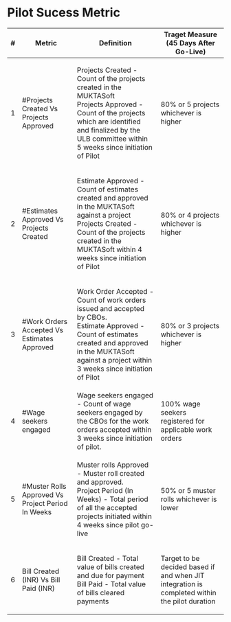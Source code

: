 # Pilot Sucess Metric

| # | Metric                                            | Definition                                                                                                                                                                                                                | Traget Measure (45 Days After Go-Live)                                                        |
| - | ------------------------------------------------- | ------------------------------------------------------------------------------------------------------------------------------------------------------------------------------------------------------------------------- | --------------------------------------------------------------------------------------------- |
| 1 | #Projects Created Vs Projects Approved            | <p>Projects Created - Count of the projects created in the MUKTASoft<br>Projects Approved - Count of the projects which are identified and finalized by the ULB committee within 5 weeks since initiation of Pilot</p>    | 80% or 5 projects whichever is higher                                                         |
| 2 | #Estimates Approved Vs Projects Created           | <p>Estimate Approved - Count of estimates created and approved in the MUKTASoft against a project<br>Projects Created - Count of the projects created in the MUKTASoft within 4 weeks since initiation of Pilot</p>       | 80% or 4 projects whichever is higher                                                         |
| 3 | #Work Orders Accepted Vs Estimates Approved       | <p>Work Order Accepted - Count of work orders issued and accepted by CBOs.<br>Estimate Approved - Count of estimates created and approved in the MUKTASoft against a project within 3 weeks since initiation of Pilot</p> | 80% or 3 projects whichever is higher                                                         |
| 4 | #Wage seekers engaged                             | Wage seekers engaged - Count of wage seekers engaged by the CBOs for the work orders accepted within 3 weeks since initiation of pilot.                                                                                   | 100% wage seekers registered for applicable work orders                                       |
| 5 | #Muster Rolls Approved Vs Project Period In Weeks | <p>Muster rolls Approved - Muster roll created and approved.<br>Project Period (In Weeks) - Total period of all the accepted projects initiated within 4 weeks since pilot go-live</p>                                    | 50% or 5 muster rolls whichever is lower                                                      |
| 6 | Bill Created (INR) Vs Bill Paid (INR)             | <p>Bill Created - Total value of bills created and due for payment<br>Bill Paid - Total value of bills cleared payments</p>                                                                                               | Target to be decided based if and when JIT integration is completed within the pilot duration |
